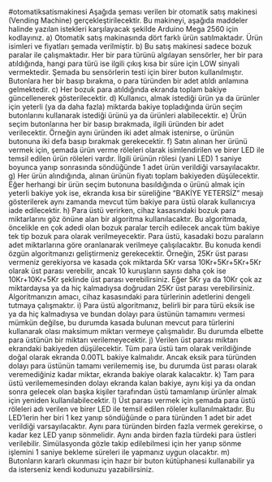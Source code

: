 #otomatiksatismakinesi
Aşağıda şeması verilen bir otomatik satış makinesi (Vending Machine) gerçekleştirilecektir. Bu makineyi, aşağıda maddeler halinde yazılan istekleri karşılayacak şekilde Arduino Mega 2560 için kodlayınız.
a)	Otomatik satış makinasında dört farklı ürün satılmaktadır. Ürün isimleri ve fiyatları şemada verilmiştir.
b)	Bu satış makinesi sadece bozuk paralar ile çalışmaktadır. Her bir para türünü algılayan sensörler, her bir para atıldığında, hangi para türü ise ilgili çıkış kısa bir süre için LOW sinyali vermektedir. Şemada bu sensörlerin testi için birer buton kullanılmıştır. Butonlara her bir basıp bırakma, o para türünden bir adet atıldı anlamına gelmektedir.
c)	Her bozuk para atıldığında ekranda toplam bakiye güncellenerek gösterilecektir.
d)	Kullanıcı, almak istediği ürün ya da ürünler için yeterli (ya da daha fazla) miktarda bakiye topladığında ürün seçim butonlarını kullanarak istediği ürünü ya da ürünleri alabilecektir.
e)	Ürün seçim butonlarına her bir basıp bırakmada, ilgili üründen bir adet verilecektir. Örneğin aynı üründen iki adet almak istenirse, o ürünün butonuna iki defa basıp bırakmak gerekecektir.
f)	Satın alınan her ürünü vermek için, şemada ürün verme röleleri olarak isimlendirilen ve birer LED ile temsil edilen ürün röleleri vardır. İlgili ürünün rölesi (yani LED) 1 saniye boyunca yanıp sonrasında söndüğünde 1 adet ürün verildiği varsayılacaktır.
g)	Her ürün alındığında, alınan ürünün fiyatı toplam bakiyeden düşülecektir. Eğer herhangi bir ürün seçim butonuna basıldığında o ürünü almak için yeterli bakiye yok ise, ekranda kısa bir süreliğine “BAKİYE YETERSİZ” mesajı gösterilerek aynı zamanda mevcut tüm bakiye para üstü olarak kullanıcıya iade edilecektir.
h)	Para üstü verirken, cihaz kasasındaki bozuk para miktarlarını göz önüne alan bir algoritma kullanılacaktır. Bu algoritmada, öncelikle en çok adedi olan bozuk paralar tercih edilecek ancak tüm bakiye tek tip bozuk para olarak verilmeyecektir. Para üstü, kasadaki bozu paraların adet miktarlarına göre oranlanarak verilmeye çalışılacaktır. Bu konuda kendi özgün algoritmanızı geliştirmeniz gerekecektir. Örneğin, 25Kr üst parası vermeniz gerekiyorsa ve kasada çok miktarda 5Kr varsa 10Kr+5Kr+5Kr+5Kr olarak üst parası verebilir, ancak 10 kuruşların sayısı daha çok ise 10Kr+10Kr+5Kr şeklinde üst parası verebilirsiniz. Eğer 5Kr ya da 10Kr çok az miktardaysa ya da hiç kalmadıysa doğrudan 25Kr üst parası verebilirsiniz. Algoritmanızın amacı, cihaz kasasındaki para türlerinin adetlerini dengeli tutmaya çalışmaktır.
i)	Para üstü algoritmanız, belirli bir para türü eksik ise ya da hiç kalmadıysa ve bundan dolayı para üstünün tamamını vermesi mümkün değilse, bu durumda kasada bulunan mevcut para türlerini kullanarak olası maksimum miktarı vermeye çalışmalıdır. Bu durumda elbette para üstünün bir miktarı verilemeyecektir.
j)	Verilen üst parası miktarı ekrandaki bakiyeden düşülecektir. Tüm para üstü tam olarak verildiğinde doğal olarak ekranda 0.00TL bakiye kalmalıdır. Ancak eksik para türünden dolayı para üstünün tamamı verilememiş ise, bu durumda üst parası olarak veremediğiniz kadar miktar, ekranda bakiye olarak kalacaktır.
k)	Tam para üstü verilememesinden dolayı ekranda kalan bakiye, aynı kişi ya da ondan sonra gelecek olan başka kişiler tarafından üstü tamamlanıp ürünler almak için yeniden kullanılabilecektir.
l)	Üst parası vermek için şemada para üstü röleleri adı verilen ve birer LED ile temsil edilen röleler kullanılmaktadır. Bu LED’lerin her biri 1 kez yanıp söndüğünde o para türünden 1 adet bir adet verildiği varsayılacaktır. Aynı para türünden birden fazla vermek gerekirse, o kadar kez LED yanıp sönmelidir. Aynı anda birden fazla türdeki para üstleri verilebilir. Simülasyonda gözle takip edilebilmesi için her yanıp sönme işlemini 1 saniye bekleme süreleri ile yapmanız uygun olacaktır.
m)	Butonların kararlı okunması için hazır bir buton kütüphanesi kullanabilir ya da isterseniz kendi kodunuzu yazabilirsiniz.
